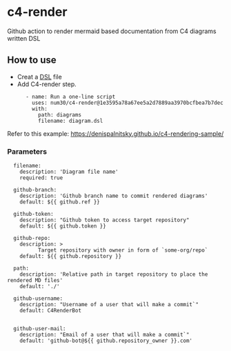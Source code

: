 # c4-render
Github action to render mermaid based documentation from C4 diagrams written DSL 

## How to use 

- Creat a [DSL](https://github.com/structurizr/dsl/blob/master/docs/cookbook/README.md) file 
- Add C4-render step.
```
      - name: Run a one-line script    
        uses: num30/c4-render@1e3595a78a67ee5a2d7889aa3970bcfbea7b7dec
        with:
          path: diagrams
          filename: diagram.dsl
```

Refer to this example: https://denispalnitsky.github.io/c4-rendering-sample/



### Parameters
```
  filename: 
    description: 'Diagram file name'
    required: true

  github-branch: 
    description: 'Github branch name to commit rendered diagrams'
    default: ${{ github.ref }}
    
  github-token:  
    description: "Github token to access target repository"    
    default: ${{ github.token }}

  github-repo:  
    description: > 
          Target repository with owner in form of `some-org/repo` 
    default: ${{ github.repository }}

  path:
    description: 'Relative path in target repository to place the rendered MD files'
    default: './'

  github-username:  
    description: "Username of a user that will make a commit`"
    default: C4RenderBot


  github-user-mail:  
    description: "Email of a user that will make a commit`"    
    default: 'github-bot@${{ github.repository_owner }}.com'
```
